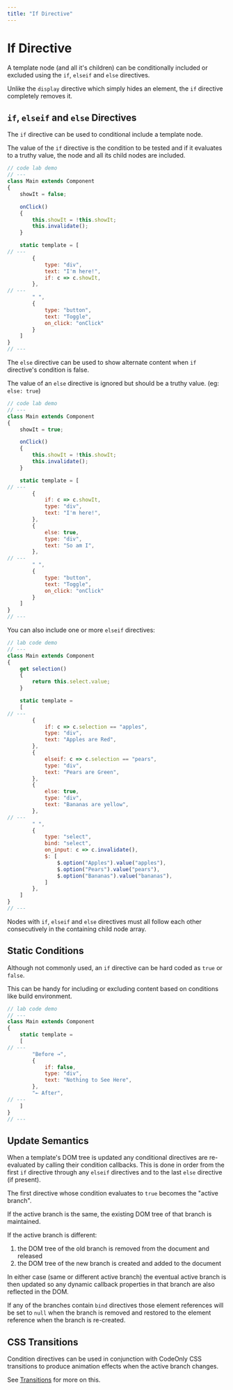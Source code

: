 ```yaml
---
title: "If Directive"
---
```

# If Directive

A template node (and all it's children) can be conditionally included or 
excluded using the `if`, `elseif` and `else` directives.

<div class="tip">

Unlike the `display` directive which simply hides an element, the
`if` directive completely removes it.

</div>


## `if`, `elseif` and `else` Directives

The `if` directive can be used to conditional include a template
node.  

The value of the `if` directive is the condition to be tested
and if it evaluates to a truthy value, the node and all its child
nodes are included.

```js
// code lab demo
// ---
class Main extends Component
{
    showIt = false;

    onClick()
    {
        this.showIt = !this.showIt;
        this.invalidate();
    }

    static template = [
// ---
        { 
            type: "div",
            text: "I'm here!",
            if: c => c.showIt,
        },
// ---
        " ",
        {
            type: "button",
            text: "Toggle",
            on_click: "onClick"
        }
    ]
}
// ---
```



The `else` directive can be used to show alternate content when
`if` directive's condition is false.

The value of an `else` directive is ignored but should be a truthy 
value. (eg: `else: true`)

```js
// code lab demo
// ---
class Main extends Component
{
    showIt = true;

    onClick()
    {
        this.showIt = !this.showIt;
        this.invalidate();
    }

    static template = [
// ---
        { 
            if: c => c.showIt,
            type: "div",
            text: "I'm here!",
        },
        {
            else: true,
            type: "div",
            text: "So am I",
        },
// ---
        " ",
        {
            type: "button",
            text: "Toggle",
            on_click: "onClick"
        }
    ]
}
// ---
```


You can also include one or more `elseif` directives:

```js
// lab code demo
// ---
class Main extends Component
{
    get selection()
    {
        return this.select.value;
    }

    static template = 
    [
// ---
        { 
            if: c => c.selection == "apples",
            type: "div",
            text: "Apples are Red",
        },
        {
            elseif: c => c.selection == "pears",
            type: "div",
            text: "Pears are Green",
        },
        {
            else: true,
            type: "div",
            text: "Bananas are yellow",
        },
// ---
        " ",
        {
            type: "select",
            bind: "select",
            on_input: c => c.invalidate(),
            $: [
                $.option("Apples").value("apples"),
                $.option("Pears").value("pears"),
                $.option("Bananas").value("bananas"),
            ]
        },
    ]
}
// ---
```
<div class="tip">

Nodes with `if`, `elseif` and `else` directives must all follow each 
other consecutively in the containing child node array.

</div>



## Static Conditions

Although not commonly used, an `if` directive can be hard coded as `true` or `false`.  

This can be handy for including or excluding content based on conditions like build environment.

```js
// lab code demo
// ---
class Main extends Component
{
    static template = 
    [
// ---
        "Before →",
        { 
            if: false,
            type: "div",
            text: "Nothing to See Here",
        },
        "← After",
// ---
    ]
}
// ---
```


## Update Semantics

When a template's DOM tree is updated any conditional directives are 
re-evaluated by calling their condition callbacks.  This is done in 
order from the first `if` directive through any `elseif` directives 
and to the last `else` directive (if present).

The first directive whose condition evaluates to `true` becomes the 
"active branch".

If the active branch is the same, the existing DOM tree of that branch is maintained.

If the active branch is different:

1. the DOM tree of the old branch is removed from the document and released
2. the DOM tree of the new branch is created and added to the document

In either case (same or different active branch) the eventual active branch 
is then updated so any dynamic callback properties in that branch are also
reflected in the DOM.

If any of the branches contain `bind` directives those element references
will be set to `null` when the branch is removed and restored to the
element reference when the branch is re-created.


## CSS Transitions

Condition directives can be used in conjunction with CodeOnly CSS transitions 
to produce animation effects when the active branch changes.

See [Transitions](templateTransitions) for more on this.
